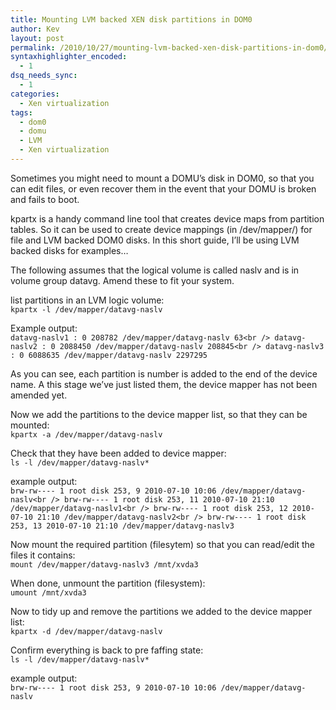 ```yaml
---
title: Mounting LVM backed XEN disk partitions in DOM0
author: Kev
layout: post
permalink: /2010/10/27/mounting-lvm-backed-xen-disk-partitions-in-dom0/
syntaxhighlighter_encoded:
  - 1
dsq_needs_sync:
  - 1
categories:
  - Xen virtualization
tags:
  - dom0
  - domu
  - LVM
  - Xen virtualization
---
```

Sometimes you might need to mount a DOMU&#8217;s disk in DOM0, so that you can edit files, or even recover them in the event that your DOMU is broken and fails to boot.  
<!--more-->

  
kpartx is a handy command line tool that creates device maps from partition tables. So it can be used to create device mappings (in /dev/mapper/) for file and LVM backed DOM0 disks. In this short guide, I&#8217;ll be using LVM backed disks for examples&#8230;

The following assumes that the logical volume is called naslv and is in volume group datavg. Amend these to fit your system.

list partitions in an LVM logic volume:  
`kpartx -l /dev/mapper/datavg-naslv`

Example output:  
`datavg-naslv1 : 0 208782 /dev/mapper/datavg-naslv 63<br />
datavg-naslv2 : 0 2088450 /dev/mapper/datavg-naslv 208845<br />
datavg-naslv3 : 0 6088635 /dev/mapper/datavg-naslv 2297295`

As you can see, each partition is number is added to the end of the device name. A this stage we&#8217;ve just listed them, the device mapper has not been amended yet.

Now we add the partitions to the device mapper list, so that they can be mounted:  
`kpartx -a /dev/mapper/datavg-naslv`

Check that they have been added to device mapper:  
`ls -l /dev/mapper/datavg-naslv*`

example output:  
`brw-rw---- 1 root disk 253, 9 2010-07-10 10:06 /dev/mapper/datavg-naslv<br />
brw-rw---- 1 root disk 253, 11 2010-07-10 21:10 /dev/mapper/datavg-naslv1<br />
brw-rw---- 1 root disk 253, 12 2010-07-10 21:10 /dev/mapper/datavg-naslv2<br />
brw-rw---- 1 root disk 253, 13 2010-07-10 21:10 /dev/mapper/datavg-naslv3`

Now mount the required partition (filesytem) so that you can read/edit the files it contains:  
`mount /dev/mapper/datavg-naslv3 /mnt/xvda3`

When done, unmount the partition (filesystem):  
`umount /mnt/xvda3`

Now to tidy up and remove the partitions we added to the device mapper list:  
`kpartx -d /dev/mapper/datavg-naslv`

Confirm everything is back to pre faffing state:  
`ls -l /dev/mapper/datavg-naslv*`

example output:  
`brw-rw---- 1 root disk 253, 9 2010-07-10 10:06 /dev/mapper/datavg-naslv`